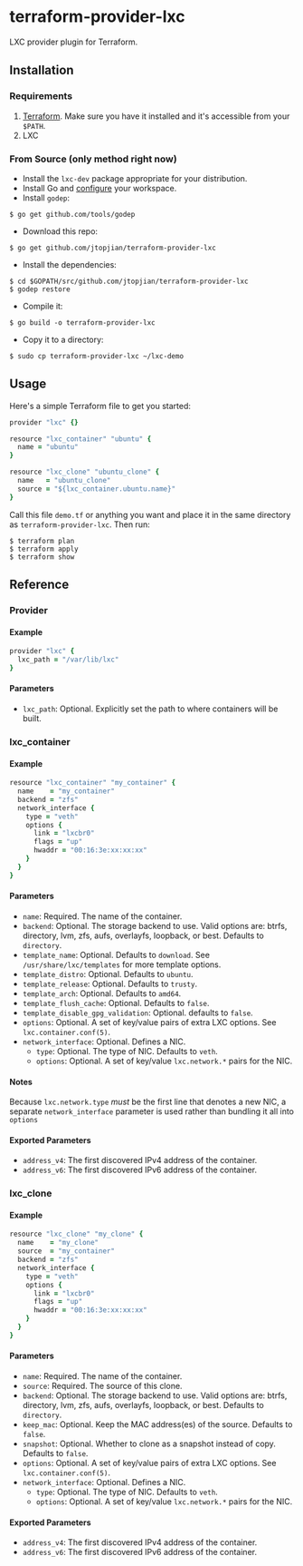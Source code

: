 # terraform-provider-lxc

LXC provider plugin for Terraform.

## Installation

### Requirements

1. [Terraform](http://terraform.io). Make sure you have it installed and it's accessible from your `$PATH`.
2. LXC

### From Source (only method right now)

* Install the `lxc-dev` package appropriate for your distribution.
* Install Go and [configure](https://golang.org/doc/code.html) your workspace.
* Install `godep`:

```shell
$ go get github.com/tools/godep
```

* Download this repo:

```shell
$ go get github.com/jtopjian/terraform-provider-lxc
```

* Install the dependencies:

```shell
$ cd $GOPATH/src/github.com/jtopjian/terraform-provider-lxc
$ godep restore
```

* Compile it:

```shell
$ go build -o terraform-provider-lxc
```

* Copy it to a directory:

```shell
$ sudo cp terraform-provider-lxc ~/lxc-demo
```

## Usage

Here's a simple Terraform file to get you started:

```ruby
provider "lxc" {}

resource "lxc_container" "ubuntu" {
  name = "ubuntu"
}

resource "lxc_clone" "ubuntu_clone" {
  name   = "ubuntu_clone"
  source = "${lxc_container.ubuntu.name}"
}
```

Call this file `demo.tf` or anything you want and place it in the same directory as `terraform-provider-lxc`. Then run:

```shell
$ terraform plan
$ terraform apply
$ terraform show
```

## Reference

### Provider

#### Example

```ruby
provider "lxc" {
  lxc_path = "/var/lib/lxc"
}
```

#### Parameters

* `lxc_path`: Optional. Explicitly set the path to where containers will be built.

### lxc_container

#### Example

```ruby
resource "lxc_container" "my_container" {
  name    = "my_container"
  backend = "zfs"
  network_interface {
    type = "veth"
    options {
      link = "lxcbr0"
      flags = "up"
      hwaddr = "00:16:3e:xx:xx:xx"
    }
  }
}
```

#### Parameters

* `name`: Required. The name of the container.
* `backend`: Optional. The storage backend to use. Valid options are: btrfs, directory, lvm, zfs, aufs, overlayfs, loopback, or best. Defaults to `directory`.
* `template_name`: Optional. Defaults to `download`. See `/usr/share/lxc/templates` for more template options.
* `template_distro`: Optional. Defaults to `ubuntu`.
* `template_release`: Optional. Defaults to `trusty`.
* `template_arch`: Optional. Defaults to `amd64`.
* `template_flush_cache`: Optional. Defaults to `false`.
* `template_disable_gpg_validation`: Optional. defaults to `false`.
* `options`: Optional. A set of key/value pairs of extra LXC options. See `lxc.container.conf(5)`.
* `network_interface`: Optional. Defines a NIC.
  * `type`: Optional. The type of NIC. Defaults to `veth`.
  * `options`: Optional. A set of key/value `lxc.network.*` pairs for the NIC.

#### Notes

Because `lxc.network.type` _must_ be the first line that denotes a new NIC, a separate `network_interface` parameter is used rather than bundling it all into `options`

#### Exported Parameters

* `address_v4`: The first discovered IPv4 address of the container.
* `address_v6`: The first discovered IPv6 address of the container.

### lxc_clone

#### Example

```ruby
resource "lxc_clone" "my_clone" {
  name    = "my_clone"
  source  = "my_container"
  backend = "zfs"
  network_interface {
    type = "veth"
    options {
      link = "lxcbr0"
      flags = "up"
      hwaddr = "00:16:3e:xx:xx:xx"
    }
  }
}
```

#### Parameters

* `name`: Required. The name of the container.
* `source`: Required. The source of this clone.
* `backend`: Optional. The storage backend to use. Valid options are: btrfs, directory, lvm, zfs, aufs, overlayfs, loopback, or best. Defaults to `directory`.
* `keep_mac`: Optional. Keep the MAC address(es) of the source. Defaults to `false`.
* `snapshot`: Optional. Whether to clone as a snapshot instead of copy. Defaults to `false`.
* `options`: Optional. A set of key/value pairs of extra LXC options. See `lxc.container.conf(5)`.
* `network_interface`: Optional. Defines a NIC.
  * `type`: Optional. The type of NIC. Defaults to `veth`.
  * `options`: Optional. A set of key/value `lxc.network.*` pairs for the NIC.

#### Exported Parameters

* `address_v4`: The first discovered IPv4 address of the container.
* `address_v6`: The first discovered IPv6 address of the container.
